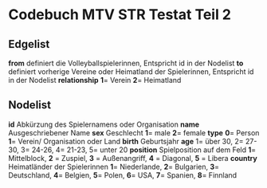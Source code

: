
# Codebuch MTV STR Testat Teil 2
## Edgelist
**from** definiert die Volleyballspielerinnen, Entspricht id in der Nodelist
**to** definiert vorherige Vereine oder Heimatland der Spielerinnen, Entspricht id in der Nodelist
**relationship** **1**= Verein **2**= Heimatland
## Nodelist
**id** Abkürzung des Spielernamens oder Organisation 
**name** Ausgeschriebener Name
**sex** Geschlecht **1**= male **2**= female
**type** **0**= Person **1**= Verein/ Organisation oder Land
**birth** Geburtsjahr
**age** 1= über 30, 2= 27-30, 3= 24-26, 4= 21-23, 5= unter 20
**position** Spielposition auf dem Feld **1**= Mittelblock, **2** = Zuspiel, **3** = Außenangriff, **4** = Diagonal, **5** = Libera
**country** Heimatländer der Spielerinnen **1**= Niederlande, **2**= Bulgarien, **3**= Deutschland, **4**= Belgien, **5**= Polen, **6**= USA, **7**= Spanien, **8**= Finnland
